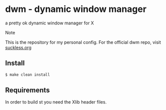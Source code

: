 # dwm - dynamic window manager
a pretty ok dynamic window manager for X

> [!NOTE]
> This is the repository for my personal config.
> For the official dwm repo, visit [suckless.org](https://dwm.suckless.org/)

## Install
```sh
$ make clean install
```

## Requirements
In order to build st you need the Xlib header files.